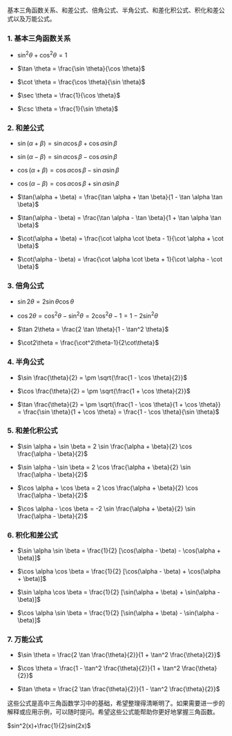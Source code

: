 基本三角函数关系、和差公式、倍角公式、半角公式、和差化积公式、积化和差公式以及万能公式。

### 1. 基本三角函数关系

- $\sin^2 \theta + \cos^2 \theta = 1$

- $\tan \theta = \frac{\sin \theta}{\cos \theta}$

- $\cot \theta = \frac{\cos \theta}{\sin \theta}$

- $\sec \theta = \frac{1}{\cos \theta}$

- $\csc \theta = \frac{1}{\sin \theta}$

### 2. 和差公式

- $\sin(\alpha + \beta) = \sin \alpha \cos \beta + \cos \alpha \sin \beta$

- $\sin(\alpha - \beta) = \sin \alpha \cos \beta - \cos \alpha \sin \beta$

- $\cos(\alpha + \beta) = \cos \alpha \cos \beta - \sin \alpha \sin \beta$

- $\cos(\alpha - \beta) = \cos \alpha \cos \beta + \sin \alpha \sin \beta$

- $\tan(\alpha + \beta) = \frac{\tan \alpha + \tan \beta}{1 - \tan \alpha \tan \beta}$

- $\tan(\alpha - \beta) = \frac{\tan \alpha - \tan \beta}{1 + \tan \alpha \tan \beta}$

- $\cot(\alpha + \beta) = \frac{\cot \alpha \cot \beta - 1}{\cot \alpha + \cot \beta}$

- $\cot(\alpha - \beta) = \frac{\cot \alpha \cot \beta + 1}{\cot \alpha - \cot \beta}$

### 3. 倍角公式

- $\sin 2\theta = 2 \sin \theta \cos \theta$

- $\cos 2\theta = \cos^2 \theta - \sin^2 \theta = 2 \cos^2 \theta - 1 = 1 - 2 \sin^2 \theta$

- $\tan 2\theta = \frac{2 \tan \theta}{1 - \tan^2 \theta}$

- $\cot2\theta = \frac{\cot^2\theta-1}{2\cot\theta}$

### 4. 半角公式

- $\sin \frac{\theta}{2} = \pm \sqrt{\frac{1 - \cos \theta}{2}}$

- $\cos \frac{\theta}{2} = \pm \sqrt{\frac{1 + \cos \theta}{2}}$

- $\tan \frac{\theta}{2} = \pm \sqrt{\frac{1 - \cos \theta}{1 + \cos \theta}} = \frac{\sin \theta}{1 + \cos \theta} = \frac{1 - \cos \theta}{\sin \theta}$

### 5. 和差化积公式

- $\sin \alpha + \sin \beta = 2 \sin \frac{\alpha + \beta}{2} \cos \frac{\alpha - \beta}{2}$

- $\sin \alpha - \sin \beta = 2 \cos \frac{\alpha + \beta}{2} \sin \frac{\alpha - \beta}{2}$

- $\cos \alpha + \cos \beta = 2 \cos \frac{\alpha + \beta}{2} \cos \frac{\alpha - \beta}{2}$

- $\cos \alpha - \cos \beta = -2 \sin \frac{\alpha + \beta}{2} \sin \frac{\alpha - \beta}{2}$

### 6. 积化和差公式

- $\sin \alpha \sin \beta = \frac{1}{2} [\cos(\alpha - \beta) - \cos(\alpha + \beta)]$

- $\cos \alpha \cos \beta = \frac{1}{2} [\cos(\alpha - \beta) + \cos(\alpha + \beta)]$

- $\sin \alpha \cos \beta = \frac{1}{2} [\sin(\alpha + \beta) + \sin(\alpha - \beta)]$

- $\cos \alpha \sin \beta = \frac{1}{2} [\sin(\alpha + \beta) - \sin(\alpha - \beta)]$

### 7. 万能公式

- $\sin \theta = \frac{2 \tan \frac{\theta}{2}}{1 + \tan^2 \frac{\theta}{2}}$

- $\cos \theta = \frac{1 - \tan^2 \frac{\theta}{2}}{1 + \tan^2 \frac{\theta}{2}}$

- $\tan \theta = \frac{2 \tan \frac{\theta}{2}}{1 - \tan^2 \frac{\theta}{2}}$

这些公式是高中三角函数学习中的基础，希望整理得清晰明了。如果需要进一步的解释或应用示例，可以随时提问。希望这些公式能帮助你更好地掌握三角函数。

$sin^2(x)+\frac{1}{2}sin(2x)$
<!--stackedit_data:
eyJoaXN0b3J5IjpbLTY2Mjk4MTIyN119
-->